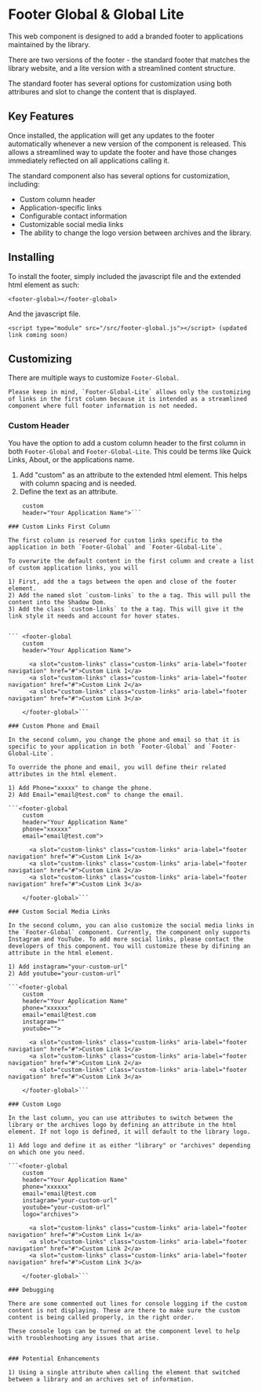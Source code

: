 
# Footer Global & Global Lite

This web component is designed to add a branded footer to applications maintained by the library. 

There are two versions of the footer - the standard footer that matches the library website, and a lite version with a streamlined content structure. 

The standard footer has several options for customization using both attribures and slot to change the content that is displayed.

## Key Features

Once installed, the application will get any updates to the footer automatically whenever a new version of the component is released. This allows a streamlined way to update the footer and have those changes immediately reflected on all applications calling it.

The standard component also has several options for customization, including:

- Custom column header
- Application-specific links
- Configurable contact information
- Customizable social media links
- The ability to change the logo version between archives and the library.

## Installing

To install the footer, simply included the javascript file and the extended html element as such:

```<footer-global></footer-global>```
 
 And the javascript file.

 ```<script type="module" src="/src/footer-global.js"></script> (updated link coming soon)```


## Customizing

There are multiple ways to customize `Footer-Global`. 

```Please keep in mind, `Footer-Global-Lite` allows only the customizing of links in the first column because it is intended as a streamlined component where full footer information is not needed.```

### Custom Header

You have the option to add a custom column header to the first column in both `Footer-Global` and `Footer-Global-Lite`. This could be terms like Quick Links, About, or the applications name. 

1) Add "custom" as an attribute to the extended html element. This helps with column spacing and is needed.
2) Define the text as an attribute.

```<footer-global
    custom
    header="Your Application Name">```

### Custom Links First Column

The first column is reserved for custom links specific to the application in both `Footer-Global` and `Footer-Global-Lite`. 

To overwrite the default content in the first column and create a list of custom application links, you will

1) First, add the a tags between the open and close of the footer element.
2) Add the named slot `custom-links` to the a tag. This will pull the content into the Shadow Dom.
3) Add the class `custom-links` to the a tag. This will give it the link style it needs and account for hover states.


``` <footer-global
    custom
    header="Your Application Name"> 
    
      <a slot="custom-links" class="custom-links" aria-label="footer navigation" href="#">Custom Link 1</a>
      <a slot="custom-links" class="custom-links" aria-label="footer navigation" href="#">Custom Link 2</a>
      <a slot="custom-links" class="custom-links" aria-label="footer navigation" href="#">Custom Link 3</a> 

    </footer-global>```

### Custom Phone and Email 

In the second column, you change the phone and email so that it is specific to your application in both `Footer-Global` and `Footer-Global-Lite`. 

To override the phone and email, you will define their related attributes in the html element.

1) Add Phone="xxxxx" to change the phone.
2) Add Email="email@test.com" to change the email.

```<footer-global
    custom
    header="Your Application Name"
    phone="xxxxxx"
    email="email@test.com"> 
    
      <a slot="custom-links" class="custom-links" aria-label="footer navigation" href="#">Custom Link 1</a>
      <a slot="custom-links" class="custom-links" aria-label="footer navigation" href="#">Custom Link 2</a>
      <a slot="custom-links" class="custom-links" aria-label="footer navigation" href="#">Custom Link 3</a> 

    </footer-global>```

### Custom Social Media Links 

In the second column, you can also customize the social media links in the `Footer-Global` component. Currently, the component only supports Instagram and YouTube. To add more social links, please contact the developers of this component. You will customize these by difining an attribute in the html element. 

1) Add instagram="your-custom-url"
2) Add youtube="your-custom-url"

```<footer-global
    custom
    header="Your Application Name"
    phone="xxxxxx"
    email="email@test.com
    instagram=""
    youtube=""> 
    
      <a slot="custom-links" class="custom-links" aria-label="footer navigation" href="#">Custom Link 1</a>
      <a slot="custom-links" class="custom-links" aria-label="footer navigation" href="#">Custom Link 2</a>
      <a slot="custom-links" class="custom-links" aria-label="footer navigation" href="#">Custom Link 3</a> 

    </footer-global>```

### Custom Logo

In the last column, you can use attributes to switch between the library or the archives logo by defining an attribute in the html element. If not logo is defined, it will default to the library logo. 

1) Add logo and define it as either "library" or "archives" depending on which one you need.

```<footer-global
    custom
    header="Your Application Name"
    phone="xxxxxx"
    email="email@test.com
    instagram="your-custom-url"
    youtube="your-custom-url"
    logo="archives"> 
    
      <a slot="custom-links" class="custom-links" aria-label="footer navigation" href="#">Custom Link 1</a>
      <a slot="custom-links" class="custom-links" aria-label="footer navigation" href="#">Custom Link 2</a>
      <a slot="custom-links" class="custom-links" aria-label="footer navigation" href="#">Custom Link 3</a> 

    </footer-global>```

### Debugging

There are some commented out lines for console logging if the custom content is not displaying. These are there to make sure the custom content is being called properly, in the right order. 

These console logs can be turned on at the component level to help with troubleshooting any issues that arise. 


### Potential Enhancements

1) Using a single attribute when calling the element that switched between a library and an archives set of information. 



